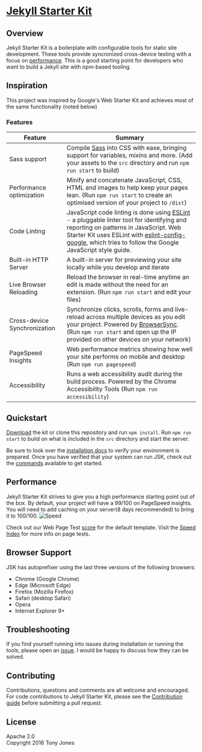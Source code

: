 # [Jekyll Starter Kit](https://github.com/tony-jones/jekyll-starter-kit/releases/latest)

## Overview

Jekyll Starter Kit is a boilerplate with configurable tools for static site development. These tools provide syncronized cross-device testing with a focus on [performance](#performance). This is a good starting point for developers who want to build a Jekyll site with npm-based tooling.

## Inspiration
This project was inspired by Google's Web Starter Kit and achieves most of the same functionality (noted below)

### Features

| Feature                                | Summary                                                                                                                                                                                                                                                     |
|----------------------------------------|-------------------------------------------------------------------------------------------------------------------------------------------------------------------------------------------------------------------------------------------------------------|
| Sass support                           | Compile [Sass](http://sass-lang.com/) into CSS with ease, bringing support for variables, mixins and more. (Add your assets to the `src` directory and run `npm run start` to build)                                                                                                      |
| Performance optimization               | Minify and concatenate JavaScript, CSS, HTML and images to help keep your pages lean. (Run `npm run start` to create an optimised version of your project to `/dist`)                                                                                                |
| Code Linting               | JavaScript code linting is done using [ESLint](http://eslint.org) - a pluggable linter tool for identifying and reporting on patterns in JavaScript. Web Starter Kit uses ESLint with [eslint-config-google](https://github.com/google/eslint-config-google), which tries to follow the Google JavaScript style guide.                                                                                                |
| Built-in HTTP Server                   | A built-in server for previewing your site locally while you develop and iterate                                                                                                                                                                            |
| Live Browser Reloading                 | Reload the browser in real-time anytime an edit is made without the need for an extension. (Run `npm run start` and edit your files)                                                                                                                           |
| Cross-device Synchronization           | Synchronize clicks, scrolls, forms and live-reload across multiple devices as you edit your project. Powered by [BrowserSync](http://browsersync.io). (Run `npm run start` and open up the IP provided on other devices on your network)                       |
| PageSpeed Insights                     | Web performance metrics showing how well your site performs on mobile and desktop (Run `npm run pagespeed`)                                                                                                                                                    |
| Accessibility                          | Runs a web accessibility audit during the build process. Powered by the Chrome Accessibility Tools (Run `npm run accessibility`)

## Quickstart

[Download](https://github.com/tony-jones/jekyll-starter-kit/releases/latest) the kit or clone this repository and run `npm install`. Run `npm run start` to build on what is included in the `src` directory and start the server.

Be sure to look over the [installation docs](docs/install.md) to verify your environment is prepared.
Once you have verified that your system can run JSK, check out the [commands](docs/commands.md) available to get started.

## Performance

Jekyll Starter Kit strives to give you a high performance starting point out of the box. By default, your project will have
a 99/100 on PageSpeed insights. You will need to add caching on your server(8 days recommended) to bring it to 100/100.
![Speed](https://cloud.githubusercontent.com/assets/6729106/12889451/f246f650-ce4c-11e5-9508-3d135978a6c9.png)

Check out our Web Page Test [score](http://www.webpagetest.org/result/160208_92_RHF/) for the default template. 
Visit the [Speed Index](https://sites.google.com/a/webpagetest.org/docs/using-webpagetest/metrics/speed-index) for more info on page tests.

## Browser Support

JSK has autoprefixer using the last three versions of the following browsers:

* Chrome (Google Chrome)
* Edge (Microsoft Edge)
* Firefox (Mozilla Firefox)
* Safari (desktop Safari)
* Opera 
* Internet Explorer 9+

## Troubleshooting

If you find yourself running into issues during installation or running the tools, please open an [issue](https://github.com/tony-jones/jekyll-starter-kit/issues). I would be happy to discuss how they can be solved.

## Contributing

Contributions, questions and comments are all welcome and encouraged. For code contributions to Jekyll Starter Kit, please see the [Contribution guide](CONTRIBUTING.md) before submitting a pull request.

## License

Apache 2.0  
Copyright 2016 Tony Jones
